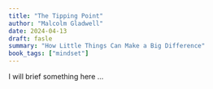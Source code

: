 ```yaml
---
title: "The Tipping Point"
author: "Malcolm Gladwell"
date: 2024-04-13
draft: fasle
summary: "How Little Things Can Make a Big Difference"
book_tags: ["mindset"]
---
```

I will brief something here ... 